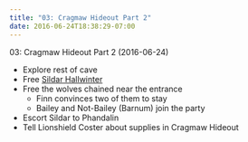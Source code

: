 ```yaml
---
title: "03: Cragmaw Hideout Part 2"
date: 2016-06-24T18:38:29-07:00
---
```


03: Cragmaw Hideout Part 2 (2016-06-24)

- Explore rest of cave
- Free [Sildar Hallwinter](../non-player-characters/#wiki-toc-sildar-hallwinter)
- Free the wolves chained near the entrance
  - Finn convinces two of them to stay
  - Bailey and Not-Bailey (Barnum) join the party
- Escort Sildar to Phandalin
- Tell Lionshield Coster about supplies in Cragmaw Hideout
